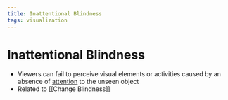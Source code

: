 ```yaml
---
title: Inattentional Blindness
tags: visualization
---
```


# Inattentional Blindness
- Viewers can fail to perceive visual elements or activities caused by an absence of [attention](Attention.md) to the unseen object
- Related to [[Change Blindness]]
















































































